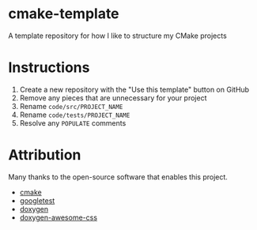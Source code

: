 # cmake-template

A template repository for how I like to structure my CMake projects

# Instructions

1. Create a new repository with the "Use this template" button on GitHub
1. Remove any pieces that are unnecessary for your project
1. Rename `code/src/PROJECT_NAME`
1. Rename `code/tests/PROJECT_NAME`
1. Resolve any `POPULATE` comments

# Attribution

Many thanks to the open-source software that enables this project.

* [cmake](https://cmake.org/)
* [googletest](https://github.com/google/googletest.git)
* [doxygen](https://www.doxygen.nl/)
* [doxygen-awesome-css](https://github.com/jothepro/doxygen-awesome-css)